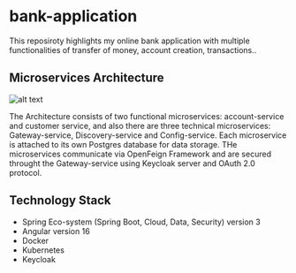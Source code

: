 # bank-application
This reposiroty highlights my online bank application with multiple functionalities of transfer of money, account creation, transactions..

## Microservices Architecture 

![alt text](file:///home/youssef/Downloads/architecture%20microservice%20bancaire.drawio.svg)

The Architecture consists of two functional microservices: account-service and customer service, and also there are three technical microservices: Gateway-service, Discovery-service and Config-service. Each microservice is attached to its own Postgres database for data storage. THe microservices communicate via OpenFeign Framework and are secured throught the Gateway-service using Keycloak server and OAuth 2.0 protocol.

## Technology Stack
- Spring Eco-system (Spring Boot, Cloud, Data, Security) version 3
- Angular version 16
- Docker
- Kubernetes
- Keycloak 
